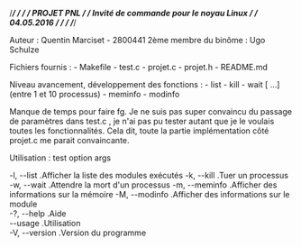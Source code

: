 /******************************************************************************/
/***************                                                ***************/
/***************                  PROJET PNL                    ***************/
/***************     Invité de commande pour le noyau Linux     ***************/
/***************                  04.05.2016                    ***************/
/***************                                                ***************/
/******************************************************************************/

Auteur : Quentin Marciset - 2800441
2ème membre du binôme : Ugo Schulze


Fichiers fournis :
	- Makefile
	- test.c
	- projet.c
	- projet.h
	- README.md

Niveau avancement, développement des fonctions :
	- list
	- kill <signal> <pid>
	- wait <pid> [<pid> ...]  (entre 1 et 10 processus)
	- meminfo
	- modinfo <name>
	
Manque de temps pour faire fg.
Je ne suis pas super convaincu du passage de paramètres dans test.c , je n'ai 
pas pu tester autant que je le voulais toutes les fonctionnalités.
Cela dit, toute la partie implémentation côté projet.c me parait convaincante.

Utilisation : test option args

  -l, --list            .Afficher la liste des modules exécutés
  -k, --kill      	.Tuer un processus       
  -w, --wait            .Attendre la mort d'un processus
  -m, --meminfo         .Afficher des informations sur la mémoire
  -M, --modinfo		.Afficher des informations sur le module     
  -?, --help            .Aide   
  --usage               .Utilisation    
  -V, --version         .Version du programme 





